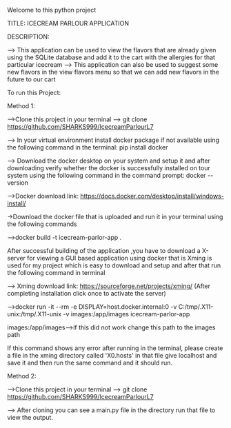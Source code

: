Welcome to this python project


TITLE: ICECREAM  PARLOUR APPLICATION 

DESCRIPTION:

--> This application can be used to view the flavors that are already given using the SQLite database and add it to the cart with the allergies for that particular icecream 
--> This application can also be used to suggest some new flavors in the view flavors menu so that we can add new flavors in the future to our cart

To run this Project:

 Method 1:

-->Clone this project in your terminal --> git clone https://github.com/SHARKS999/IcecreamParlourL7

--> In your virtual environment install docker package if not available using the following command in the terminal: pip install docker

--> Download the docker desktop on your system and setup it and after downloading verify whether the docker is successfully installed on tour system using the following command in the command prompt:  docker --version

-->Docker download link: https://docs.docker.com/desktop/install/windows-install/
 
->Download the docker file that is uploaded and run it in your terminal using the following commands

-->docker build -t icecream-parlor-app .

After successful building of the application ,you have to download a X-server for viewing a GUI based application using docker that is Xming is used for my project which is easy to download and setup and after that run the following command in terminal

--> Xming download link: https://sourceforge.net/projects/xming/   (After completing installation click once to activate the server)

-->docker run -it --rm -e DISPLAY=host.docker.internal:0 -v C:/tmp/.X11-unix:/tmp/.X11-unix -v images:/app/images icecream-parlor-app

images:/app/images-->if this did not work change this path to the images path

If this command shows any error after running in the terminal, please create a file in the xming directory called  'X0.hosts' in that file give localhost and save it and then run the same command and it should run.


Method 2:

-->Clone this project in your terminal --> git clone https://github.com/SHARKS999/IcecreamParlourL7

--> After cloning you can see a main.py file in the directory run that file to view the output.

